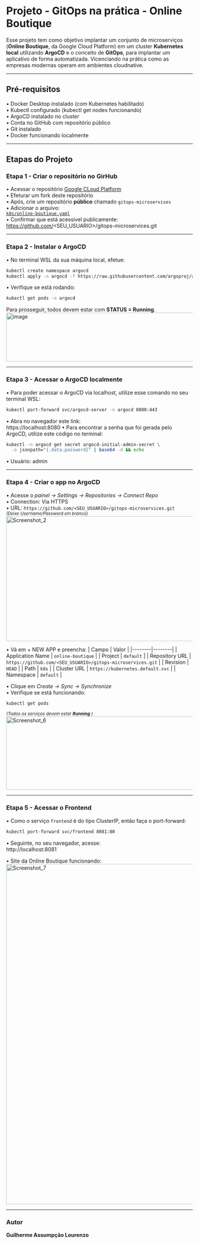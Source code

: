 # Projeto - GitOps na prática - Online Boutique

Esse projeto tem como objetivo implantar um conjunto de microserviços (**Online Boutique**, da Google Cloud Platform) em um cluster **Kubernetes local** utilizando **ArgoCD** e o conceito de **GitOps**, para implantar um aplicativo de forma automatizada. Vicenciando na prática como as empresas modernas operam em ambientes cloudnative.

---

## Pré-requisitos
• Docker Desktop instalado (com Kubernetes habilitado)  
• Kubectl configurado (kubectl get nodes funcionando)  
• ArgoCD instalado no cluster  
• Conta no GitHub com repositório público  
• Git instalado  
• Docker funcionando localmente  

---
## Etapas do Projeto

### Etapa 1 - Criar o repositório no GirHub
• Acessar o repositório <a href="https://github.com/GoogleCloudPlatform/microservices-demo" target="_blank">Google CLoud Platform</a>  
• Efeturar um fork deste repositório  
• Após, crie um repositório **público** chamado `gitops-microservises`  
• Adicionar o arquivo:  
 [`k8s/online-boutique.yaml`](https://github.com/GoogleCloudPlatform/microservices-demo/blob/main/release/kubernetes-manifests.yaml)  
• Confirmar que está acessível publicamente:  
https://github.com/<SEU_USUARIO>/gitops-microservices.git  

---

### Etapa 2 - Instalar o ArgoCD  
• No terminal WSL da sua máquina local, efetue:  
```bash
kubectl create namespace argocd
kubectl apply -n argocd -f https://raw.githubusercontent.com/argoproj/argo-cd/stable/manifests/install.yaml
```
• Verifique se está rodando:
```bash
kubectl get pods -n argocd
```
Para prosseguir, todos devem estar com **STATUS = Running**.
<img width="674" height="132" alt="image" src="https://github.com/user-attachments/assets/876f8e17-fc42-4211-9c57-9227bfe918a7" />

---

### Etapa 3 - Acessar o ArgoCD localmente
• Para poder acessar o ArgoCD via localhost, utilize esse comando no seu terminal WSL:  
```bash
kubectl port-forward svc/argocd-server -n argocd 8080:443
```
• Abra no navegador este link:  
https://localhost:8080
• Para encontrar a senha que foi gerada pelo ArgoCD, utilize este código no terminal:  
```bash
kubectl -n argocd get secret argocd-initial-admin-secret \
  -o jsonpath="{.data.password}" | base64 -d && echo
```
• Usuário: admin  

---

### Etapa 4 - Criar o app no ArgoCD
• Acesse o *painel → Settings → Repositories → Connect Repo*    
• Connection: Via HTTPS  
• URL: `https://github.com/<SEU_USUARIO>/gitops-microservices.git`  
<sub> _(Deixe Username/Password em branco)_ </sub>  
<img width="1682" height="337" alt="Screenshot_2" src="https://github.com/user-attachments/assets/abd3991a-d44f-401e-acbc-16475df81936" />

• Vá em + NEW APP e preencha:
| Campo | Valor |
|--------|--------|
| Application Name | `online-boutique` |
| Project | `default` |
| Repository URL | `https://github.com/<SEU_USUARIO>/gitops-microservices.git` |
| Revision | `HEAD` |
| Path | `k8s` |
| Cluster URL | `https://kubernetes.default.svc` |
| Namespace | `default` |

• Clique em *Create → Sync → Synchronize*  
  • Verifique se está funcionando:
```bash
kubectl get pods
```
<sub> *(Todos os serviços devem estar **Running** )* </sub> 
<img width="1689" height="198" alt="Screenshot_6" src="https://github.com/user-attachments/assets/c6016ebf-93dc-480a-937a-681ad2e11672" />

---

### Etapa 5 - Acessar o Frontend

• Como o serviço `frontend` é do tipo ClusterIP, então faça o port-forward:  
```bash
kubectl port-forward svc/frontend 8081:80
```
• Seguinte, no seu navegador, acesse:  
http://localhost:8081

• Site da Online Boutique funcionando:  
<img width="1905" height="918" alt="Screenshot_7" src="https://github.com/user-attachments/assets/f35b61d3-afab-441f-ab29-76624ab6479b" />

---

### Autor
**Guilherme Assumpção Lourenzo**

